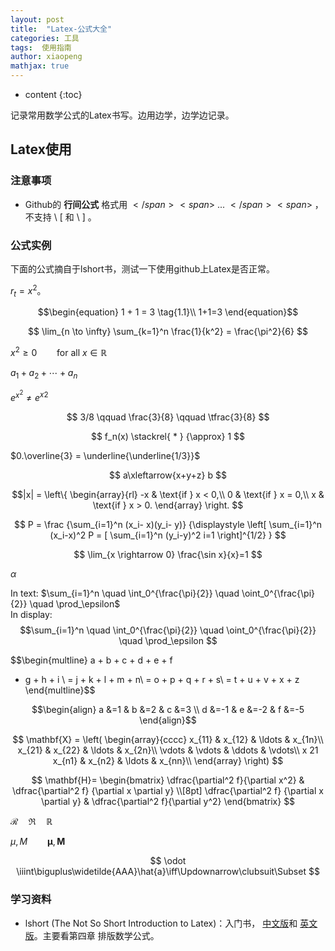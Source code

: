 ```yaml
---
layout: post
title:  "Latex-公式大全"
categories: 工具
tags:  使用指南
author: xiaopeng
mathjax: true
---
```


* content
{:toc}

记录常用数学公式的Latex书写。边用边学，边学边记录。




## Latex使用

### 注意事项
- Github的 **行间公式** 格式用 <span>$</span><span>$</span>  ... <span>$</span> <span>$</span> ，不支持  <span> \ </span>[ 和 <span> \ </span>\] 。

### 公式实例
下面的公式摘自于lshort书，测试一下使用github上Latex是否正常。

$r_t = x^2$。

$$\begin{equation}
1 + 1 = 3 \tag{1.1}\\
1+1=3
\end{equation}$$

$$
\lim_{n \to \infty}
\sum_{k=1}^n \frac{1}{k^2}
= \frac{\pi^2}{6}
$$

$x^{2} \geq 0 \qquad
\text{for all }
x\in\mathbb{R}$

$a_1 + a_2 + \cdots + a_n$

$e^{x^2} \neq {e^x}^2$

$$
3/8 \qquad \frac{3}{8}
\qquad \tfrac{3}{8}
$$

$$
f_n(x) \stackrel{ * } {\approx} 1
$$

$0.\overline{3} = \underline{\underline{1/3}}$

$$ a\xleftarrow{x+y+z} b $$

$$|x| = \left\{
\begin{array}{rl}
-x & \text{if } x < 0,\\
0 & \text{if } x = 0,\\
x & \text{if } x > 0.
\end{array} \right. $$

$$
P = \frac
{\sum_{i=1}^n (x_i- x)(y_i- y)}
{\displaystyle \left[
\sum_{i=1}^n (x_i-x)^2 P = [
\sum_{i=1}^n (y_i-y)^2 i=1
\right]^{1/2} }
$$

$$
\lim_{x \rightarrow 0}
\frac{\sin x}{x}=1
$$

$\alpha$

In text:
$\sum_{i=1}^n \quad
\int_0^{\frac{\pi}{2}} \quad
\oint_0^{\frac{\pi}{2}} \quad
\prod_\epsilon$  
In display:
$$\sum_{i=1}^n \quad
\int_0^{\frac{\pi}{2}} \quad
\oint_0^{\frac{\pi}{2}} \quad
\prod_\epsilon $$

$$\begin{multline}
a + b + c + d + e + f
+ g + h + i \\
= j + k + l + m + n\\
= o + p + q + r + s\\
= t + u + v + x + z
\end{multline}$$

$$\begin{align}
a &=1 &  b &=2 & c &=3 \\
d &=-1 & e &=-2 & f &=-5
\end{align}$$

$$ \mathbf{X} = \left(
\begin{array}{cccc}
x_{11} & x_{12} & \ldots & x_{1n}\\
x_{21} & x_{22} & \ldots & x_{2n}\\
\vdots & \vdots & \ddots & \vdots\\ x 21
x_{n1} & x_{n2} & \ldots & x_{nn}\\
\end{array} \right) $$

$$
\mathbf{H}=
\begin{bmatrix}
\dfrac{\partial^2 f}{\partial x^2} &
\dfrac{\partial^2 f}
{\partial x \partial y} \\[8pt]
\dfrac{\partial^2 f}
{\partial x \partial y} &
\dfrac{\partial^2 f}{\partial y^2}
\end{bmatrix}
$$

$\mathcal{R} \quad \mathfrak{R} \quad \mathbb{R}$

$\mu, M \qquad
\mathbf{\mu}, \mathbf{M}$

$$
\odot
\iiint\biguplus\widetilde{AAA}\hat{a}\iff\Updownarrow\clubsuit\Subset
$$

### 学习资料

- lshort (The Not So Short Introduction to Latex)：入门书， [中文版](https://github.com/louisstuart96/lshort-new-zh-cn)和 [英文版](http://ctan.mirror.rafal.ca/info/lshort/english/lshort.pdf)。主要看第四章 排版数学公式。
